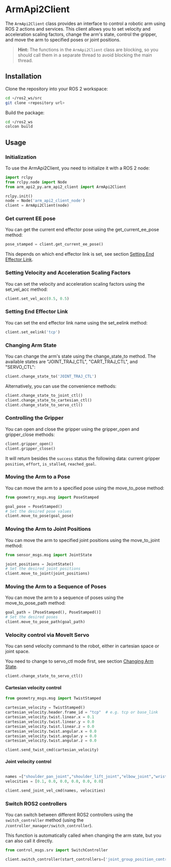 # ArmApi2Client

The `ArmApi2Client` class provides an interface to control a robotic arm using ROS 2 actions and services. This client allows you to set velocity and acceleration scaling factors, change the arm's state, control the gripper, and move the arm to specified poses or joint positions.


> **Hint:** The functions in the `ArmApi2Client` class are blocking, so you should call them in a separate thread to avoid blocking the main thread.

## Installation

Clone the repository into your ROS 2 workspace:

```bash
cd ~/ros2_ws/src
git clone <repository url>
```

Build the package:

```bash
cd ~/ros2_ws
colcon build
```

## Usage

### Initialization
To use the ArmApi2Client, you need to initialize it with a ROS 2 node:

```python
import rclpy
from rclpy.node import Node
from arm_api2_py.arm_api2_client import ArmApi2Client

rclpy.init()
node = Node('arm_api2_client_node')
client = ArmApi2Client(node)
```

### Get current EE pose
You can get the current end effector pose using the get_current_ee_pose method:

```python
pose_stamped = client.get_current_ee_pose()
```

This depends on which end effector link is set, see section [Setting End Effector Link](#setting-end-effector-link).

### Setting Velocity and Acceleration Scaling Factors
You can set the velocity and acceleration scaling factors using the set_vel_acc method:

```python
client.set_vel_acc(0.5, 0.5)
```

### Setting End Effector Link
You can set the end effector link name using the set_eelink method:

```python
client.set_eelink('tcp')
```

### Changing Arm State
You can change the arm's state using the change_state_to method. The available states are "JOINT_TRAJ_CTL", "CART_TRAJ_CTL", and "SERVO_CTL":

```python
client.change_state_to('JOINT_TRAJ_CTL')
```

Alternatively, you can use the convenience methods:

```python
client.change_state_to_joint_ctl()
client.change_state_to_cartesian_ctl()
client.change_state_to_servo_ctl()
```

### Controlling the Gripper
You can open and close the gripper using the gripper_open and gripper_close methods:

```python
client.gripper_open()
client.gripper_close()
```

It will return besides the `success` status the following data: current gripper `position`, `effort`, `is_stalled`, `reached_goal`.

### Moving the Arm to a Pose
You can move the arm to a specified pose using the move_to_pose method:

```python
from geometry_msgs.msg import PoseStamped

goal_pose = PoseStamped()
# Set the desired pose values
client.move_to_pose(goal_pose)
```

### Moving the Arm to Joint Positions
You can move the arm to specified joint positions using the move_to_joint method:

```python
from sensor_msgs.msg import JointState

joint_positions = JointState()
# Set the desired joint positions
client.move_to_joint(joint_positions)
```

### Moving the Arm to a Sequence of Poses
You can move the arm to a sequence of poses using the move_to_pose_path method:

```python
goal_path = [PoseStamped(), PoseStamped()]
# Set the desired poses
client.move_to_pose_path(goal_path)
```

### Velocity control via MoveIt Servo
You can send velocity command to the robot, either in cartesian space or joint space.

You need to change to servo_ctl mode first, see section [Changing Arm State](#changing-arm-state).

```python
client.change_state_to_servo_ctl()
```

#### Cartesian velocity control


```python
from geometry_msgs.msg import TwistStamped

cartesian_velocity = TwistStamped()
cartesian_velocity.header.frame_id = "tcp"  # e.g. tcp or base_link
cartesian_velocity.twist.linear.x = 0.1
cartesian_velocity.twist.linear.y = 0.0
cartesian_velocity.twist.linear.z = 0.0
cartesian_velocity.twist.angular.x = 0.0
cartesian_velocity.twist.angular.y = 0.0
cartesian_velocity.twist.angular.z = 0.0

client.send_twist_cmd(cartesian_velocity)
```

#### Joint velocity control

```python

names =["shoulder_pan_joint","shoulder_lift_joint","elbow_joint","wrist_1_joint","wrist_2_joint","wrist_3_joint"]
velocities = [0.1, 0.0, 0.0, 0.0, 0.0, 0.0]

client.send_joint_vel_cmd(names, velocities)
```


### Switch ROS2 controllers

You can switch between different ROS2 controllers using the `switch_controller` method (using the `/controller_manager/switch_controller`).

This function is automatically called when changing the arm state, but you can also call it directly.

```python
from control_msgs.srv import SwitchController

client.switch_controller(start_controllers=['joint_group_position_controller'], stop_controllers=['forward_position_controller'])
```



